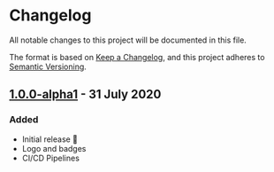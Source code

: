 # Changelog

All notable changes to this project will be documented in this file.

The format is based on [Keep a Changelog](https://keepachangelog.com/en/1.0.0/),
and this project adheres to [Semantic Versioning](https://semver.org/spec/v2.0.0.html).

## [1.0.0-alpha1] - 31 July 2020

### Added

- Initial release 🎊
- Logo and badges
- CI/CD Pipelines

[1.0.0-alpha1]: https://github.com/KaizIqbal/apple_cursor/tree/1.0.0-alpha1
